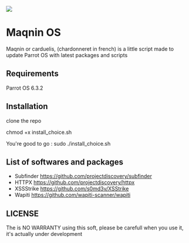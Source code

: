 ![](https://cdn-s-www.leprogres.fr/images/80581056-9a58-4b09-ac83-e87ff47b0433/NW_listE/photo-claude-nardin-1721902672.jpg)

# Maqnin OS

Maqnin or carduelis, (chardonneret in french) is a little script made to update Parrot OS with latest packages and scripts

## Requirements

Parrot OS 6.3.2

## Installation

clone the repo

chmod +x install_choice.sh

You're good to go : sudo ./install_choice.sh

## List of softwares and packages

- Subfinder https://github.com/projectdiscovery/subfinder
- HTTPX https://github.com/projectdiscovery/httpx
- XSSStrike https://github.com/s0md3v/XSStrike
- Wapiti https://github.com/wapiti-scanner/wapiti

## LICENSE

The is NO WARRANTY using this soft, please be carefull when you use it, it's actually under development
